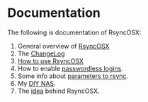 # Documentation
The following is documentation of RsyncOSX:

1. General overview of <a href="https://github.com/rsyncOSX/Documentation/blob/master/RsyncOSX.md" target="_blank">RsyncOSX</a>
2. The <a href="https://github.com/rsyncOSX/Documentation/blob/master/Changelog.md" target="_blank">ChangeLog</a> 
3. <a href="https://github.com/rsyncOSX/Documentation/blob/master/HowtoUseRsyncOSX.md" target="_blank">How to use RsyncOSX</a>
4. How to enable <a href="https://github.com/rsyncOSX/Documentation/blob/master/PasswordlessLogin.md" target="_blank">passwordless logins</a>.
5. Some info about <a href="https://github.com/rsyncOSX/Documentation/blob/master/RsyncParameters.md" target="_blank">parameters to rsync</a>.
6. My <a href="https://github.com/rsyncOSX/Documentation/blob/master/DIYNAS.md" target="_blank">DIY NAS</a>.
7. The <a href="https://github.com/rsyncOSX/Documentation/blob/master/Idea.md" target="_blank">idea</a> behind RsyncOSX.

